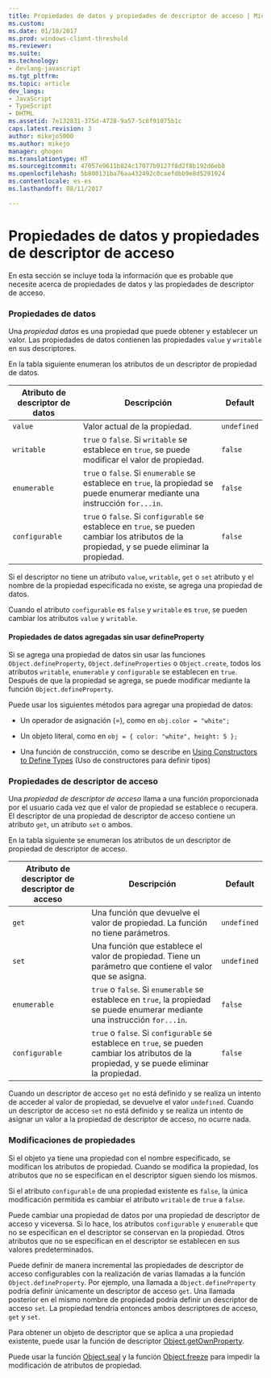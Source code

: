 ```yaml
---
title: Propiedades de datos y propiedades de descriptor de acceso | Microsoft Docs
ms.custom: 
ms.date: 01/18/2017
ms.prod: windows-client-threshold
ms.reviewer: 
ms.suite: 
ms.technology:
- devlang-javascript
ms.tgt_pltfrm: 
ms.topic: article
dev_langs:
- JavaScript
- TypeScript
- DHTML
ms.assetid: 7e132831-375d-4728-9a57-5c6f91075b1c
caps.latest.revision: 3
author: mikejo5000
ms.author: mikejo
manager: ghogen
ms.translationtype: HT
ms.sourcegitcommit: 47057e9611b824c17077b9127f8d2f8b192d6eb8
ms.openlocfilehash: 5b800131ba76aa432492c0caefdbb9e8d5291924
ms.contentlocale: es-es
ms.lasthandoff: 08/11/2017

---
```

# <a name="data-properties-and-accessor-properties"></a>Propiedades de datos y propiedades de descriptor de acceso
En esta sección se incluye toda la información que es probable que necesite acerca de propiedades de datos y las propiedades de descriptor de acceso.  
  
### <a name="data-properties"></a>Propiedades de datos  
 Una *propiedad datos* es una propiedad que puede obtener y establecer un valor. Las propiedades de datos contienen las propiedades `value` y `writable` en sus descriptores.  
  
 En la tabla siguiente enumeran los atributos de un descriptor de propiedad de datos.  
  
|Atributo de descriptor de datos|Descripción|Default|  
|-------------------------------|-----------------|-------------|  
|`value`|Valor actual de la propiedad.|`undefined`|  
|`writable`|`true` o `false`. Si `writable` se establece en `true`, se puede modificar el valor de propiedad.|`false`|  
|`enumerable`|`true` o `false`. Si `enumerable` se establece en `true`, la propiedad se puede enumerar mediante una instrucción `for...in`.|`false`|  
|`configurable`|`true` o `false`. Si `configurable` se establece en `true`, se pueden cambiar los atributos de la propiedad, y se puede eliminar la propiedad.|`false`|  
  
 Si el descriptor no tiene un atributo `value`, `writable`, `get` o `set` atributo y el nombre de la propiedad especificada no existe, se agrega una propiedad de datos.  
  
 Cuando el atributo `configurable` es `false` y `writable` es `true`, se pueden cambiar los atributos `value` y `writable`.  
  
#### <a name="data-properties-added-without-using-defineproperty"></a>Propiedades de datos agregadas sin usar defineProperty  
 Si se agrega una propiedad de datos sin usar las funciones `Object.defineProperty`, `Object.defineProperties` o `Object.create`, todos los atributos `writable`, `enumerable` y `configurable` se establecen en `true`. Después de que la propiedad se agrega, se puede modificar mediante la función `Object.defineProperty`.  
  
 Puede usar los siguientes métodos para agregar una propiedad de datos:  
  
-   Un operador de asignación (=), como en `obj.color = "white";`  
  
-   Un objeto literal, como en `obj = { color: "white", height: 5 };`  
  
-   Una función de construcción, como se describe en [Using Constructors to Define Types](../../javascript/advanced/using-constructors-to-define-types.md) (Uso de constructores para definir tipos)  
  
### <a name="accessor-properties"></a>Propiedades de descriptor de acceso  
 Una *propiedad de descriptor de acceso* llama a una función proporcionada por el usuario cada vez que el valor de propiedad se establece o recupera. El descriptor de una propiedad de descriptor de acceso contiene un atributo `get`, un atributo `set` o ambos.  
  
 En la tabla siguiente se enumeran los atributos de un descriptor de propiedad de descriptor de acceso.  
  
|Atributo de descriptor de descriptor de acceso|Descripción|Default|  
|-----------------------------------|-----------------|-------------|  
|`get`|Una función que devuelve el valor de propiedad. La función no tiene parámetros.|`undefined`|  
|`set`|Una función que establece el valor de propiedad. Tiene un parámetro que contiene el valor que se asigna.|`undefined`|  
|`enumerable`|`true` o `false`. Si `enumerable` se establece en `true`, la propiedad se puede enumerar mediante una instrucción `for...in`.|`false`|  
|`configurable`|`true` o `false`. Si `configurable` se establece en `true`, se pueden cambiar los atributos de la propiedad, y se puede eliminar la propiedad.|`false`|  
  
 Cuando un descriptor de acceso `get` no está definido y se realiza un intento de acceder al valor de propiedad, se devuelve el valor `undefined`. Cuando un descriptor de acceso `set` no está definido y se realiza un intento de asignar un valor a la propiedad de descriptor de acceso, no ocurre nada.  
  
### <a name="property-modifications"></a>Modificaciones de propiedades  
 Si el objeto ya tiene una propiedad con el nombre especificado, se modifican los atributos de propiedad. Cuando se modifica la propiedad, los atributos que no se especifican en el descriptor siguen siendo los mismos.  
  
 Si el atributo `configurable` de una propiedad existente es `false`, la única modificación permitida es cambiar el atributo `writable` de `true` a `false`.  
  
 Puede cambiar una propiedad de datos por una propiedad de descriptor de acceso y viceversa. Si lo hace, los atributos `configurable` y `enumerable` que no se especifican en el descriptor se conservan en la propiedad. Otros atributos que no se especifican en el descriptor se establecen en sus valores predeterminados.  
  
 Puede definir de manera incremental las propiedades de descriptor de acceso configurables con la realización de varias llamadas a la función `Object.defineProperty`. Por ejemplo, una llamada a `Object.defineProperty` podría definir únicamente un descriptor de acceso `get`. Una llamada posterior en el mismo nombre de propiedad podría definir un descriptor de acceso `set`. La propiedad tendría entonces ambos descriptores de acceso, `get` y `set`.  
  
 Para obtener un objeto de descriptor que se aplica a una propiedad existente, puede usar la función de descriptor [Object.getOwnProperty](../../javascript/reference/object-getownpropertydescriptor-function-javascript.md).  
  
 Puede usar la función [Object.seal](../../javascript/reference/object-seal-function-javascript.md) y la función [Object.freeze](../../javascript/reference/object-freeze-function-javascript.md) para impedir la modificación de atributos de propiedad.
